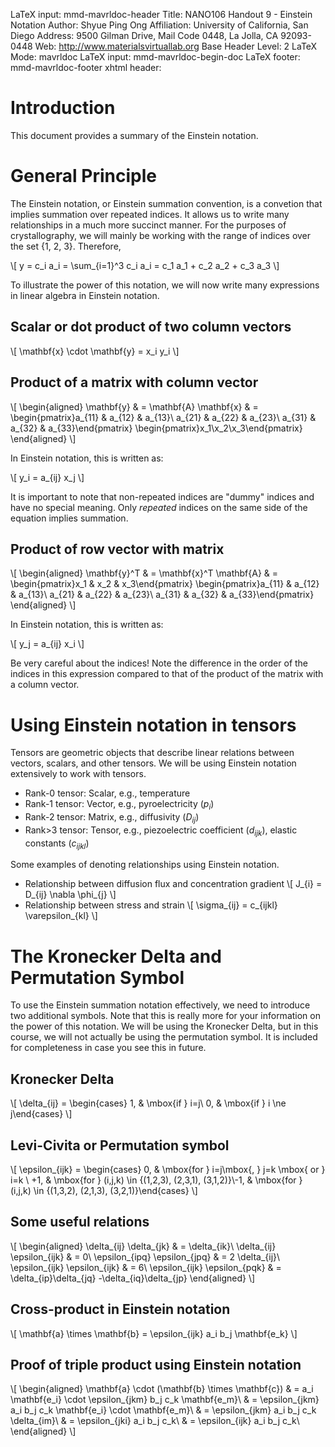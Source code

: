 LaTeX input:        mmd-mavrldoc-header
Title:              NANO106 Handout 9 - Einstein Notation
Author:             Shyue Ping Ong
Affiliation:        University of California, San Diego
Address:            9500 Gilman Drive, Mail Code 0448, La Jolla, CA 92093-0448
Web:                http://www.materialsvirtuallab.org
Base Header Level:  2
LaTeX Mode:         mavrldoc
LaTeX input:        mmd-mavrldoc-begin-doc
LaTeX footer:       mmd-mavrldoc-footer
xhtml header:       <script type="text/javascript" src="https://cdn.mathjax.org/mathjax/latest/MathJax.js?config=TeX-AMS-MML_HTMLorMML"></script>

# Introduction

This document provides a summary of the Einstein notation.

# General Principle

The Einstein notation, or Einstein summation convention, is a convetion that
implies summation over repeated indices. It allows us to write many
relationships in a much more succinct manner. For the purposes of
crystallography, we will mainly be working with the range of indices over the
set {1, 2, 3}. Therefore,

\\[
y = c_i a_i = \sum_{i=1}^3 c_i a_i = c_1 a_1 + c_2 a_2 + c_3 a_3
\\]

To illustrate the power of this notation, we will now write many expressions
in linear algebra in Einstein notation.

## Scalar or dot product of two column vectors

\\[
\mathbf{x} \cdot \mathbf{y} = x_i y_i
\\]

## Product of a matrix with column vector

\\[
\begin{aligned}
\mathbf{y} & = \mathbf{A} \mathbf{x}
& = \begin{pmatrix}a_{11} & a_{12} & a_{13}\\ a_{21} & a_{22} & a_{23}\\ a_{31} & a_{32} & a_{33}\end{pmatrix} \begin{pmatrix}x_1\\x_2\\x_3\end{pmatrix}
\end{aligned}
\\]

In Einstein notation, this is written as:

\\[
y_i = a_{ij} x_j
\\]

It is important to note that non-repeated indices are "dummy" indices and have no
special meaning. Only *repeated* indices on the same side of the equation implies
summation.

## Product of row vector with matrix

\\[
\begin{aligned}
\mathbf{y}^T & = \mathbf{x}^T  \mathbf{A}
& = \begin{pmatrix}x_1 & x_2 & x_3\end{pmatrix} \begin{pmatrix}a_{11} & a_{12} & a_{13}\\ a_{21} & a_{22} & a_{23}\\ a_{31} & a_{32} & a_{33}\end{pmatrix}
\end{aligned}
\\]

In Einstein notation, this is written as:

\\[
y_j = a_{ij} x_i
\\]

Be very careful about the indices! Note the difference in the order of the
indices in this expression compared to that of the product of the matrix with
a column vector.

# Using Einstein notation in tensors

Tensors are geometric objects that describe linear relations between vectors,
scalars, and other tensors. We will be using Einstein notation extensively to
work with tensors.

* Rank-0 tensor: Scalar, e.g., temperature
* Rank-1 tensor: Vector, e.g., pyroelectricity ($p_i$)
* Rank-2 tensor: Matrix, e.g., diffusivity ($D_{ij}$)
* Rank>3 tensor: Tensor, e.g., piezoelectric coefficient ($d_{ijk}$), elastic constants ($c_{ijkl}$)

Some examples of denoting relationships using Einstein notation.

* Relationship between diffusion flux and concentration gradient
    \\[
    J_{i} = D_{ij} \nabla \phi_{j}
    \\]
* Relationship between stress and strain
    \\[
    \sigma_{ij} = c_{ijkl} \varepsilon_{kl}
    \\]

# The Kronecker Delta and Permutation Symbol

To use the Einstein summation notation effectively, we need to introduce two
additional symbols. Note that this is really more for your information on
the power of this notation. We will be using the Kronecker Delta, but in this
course, we will not actually be using the permutation symbol. It is included
for completeness in case you see this in future.

## Kronecker Delta

\\[
\delta_{ij} = \begin{cases} 1, & \mbox{if } i=j\\ 0, & \mbox{if } i \ne j\end{cases}
\\]

## Levi-Civita or Permutation symbol

\\[
\epsilon_{ijk} = \begin{cases} 0, & \mbox{for } i=j\mbox{, } j=k \mbox{ or } i=k \\ +1, & \mbox{for } (i,j,k) \in \{(1,2,3), (2,3,1), (3,1,2)\}\\-1, & \mbox{for } (i,j,k) \in \{(1,3,2), (2,1,3), (3,2,1)\}\end{cases}
\\]

## Some useful relations

\\[
\begin{aligned}
\delta_{ij} \delta_{jk} & = \delta_{ik}\\
\delta_{ij} \epsilon_{ijk} & = 0\\
\epsilon_{ipq} \epsilon_{jpq} & = 2 \delta_{ij}\\
\epsilon_{ijk} \epsilon_{ijk} & = 6\\
\epsilon_{ijk} \epsilon_{pqk} & = \delta_{ip}\delta_{jq} -\delta_{iq}\delta_{jp}
\end{aligned}
\\]

## Cross-product in Einstein notation

\\[
\mathbf{a} \times \mathbf{b} = \epsilon_{ijk} a_i b_j \mathbf{e_k}
\\]

## Proof of triple product using Einstein notation

\\[
\begin{aligned}
\mathbf{a} \cdot (\mathbf{b} \times \mathbf{c}) & = a_i \mathbf{e_i} \cdot \epsilon_{jkm} b_j c_k \mathbf{e_m}\\
& = \epsilon_{jkm} a_i b_j c_k \mathbf{e_i} \cdot \mathbf{e_m}\\
& = \epsilon_{jkm} a_i b_j c_k \delta_{im}\\
& = \epsilon_{jki} a_i b_j c_k\\
& = \epsilon_{ijk} a_i b_j c_k\\
\end{aligned}
\\]

